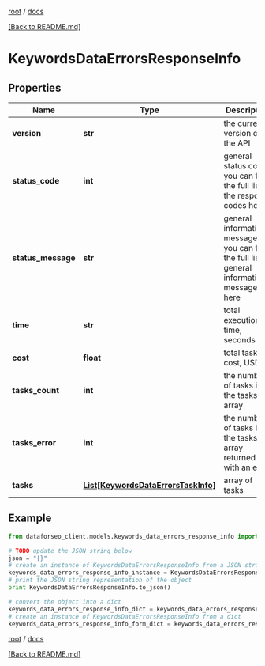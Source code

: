 [root](./../ "root") / [docs](./ "docs")

[[Back to README.md]](./../README.md "[Back to README.md]")

# KeywordsDataErrorsResponseInfo

## Properties

Name | Type | Description | Notes
------------ | ------------- | ------------- | -------------
**version** | **str** | the current version of the API | [optional]
**status_code** | **int** | general status code you can find the full list of the response codes here | [optional]
**status_message** | **str** | general informational message you can find the full list of general informational messages here | [optional]
**time** | **str** | total execution time, seconds | [optional]
**cost** | **float** | total tasks cost, USD | [optional]
**tasks_count** | **int** | the number of tasks in the tasks array | [optional]
**tasks_error** | **int** | the number of tasks in the tasks array returned with an error | [optional]
**tasks** | [**List[KeywordsDataErrorsTaskInfo]**](KeywordsDataErrorsTaskInfo.md) | array of tasks | [optional]

## Example

```python
from dataforseo_client.models.keywords_data_errors_response_info import KeywordsDataErrorsResponseInfo

# TODO update the JSON string below
json = "{}"
# create an instance of KeywordsDataErrorsResponseInfo from a JSON string
keywords_data_errors_response_info_instance = KeywordsDataErrorsResponseInfo.from_json(json)
# print the JSON string representation of the object
print KeywordsDataErrorsResponseInfo.to_json()

# convert the object into a dict
keywords_data_errors_response_info_dict = keywords_data_errors_response_info_instance.to_dict()
# create an instance of KeywordsDataErrorsResponseInfo from a dict
keywords_data_errors_response_info_form_dict = keywords_data_errors_response_info.from_dict(keywords_data_errors_response_info_dict)
```

  

[root](./../ "root") / [docs](./ "docs")

[[Back to README.md]](./../README.md "[Back to README.md]")